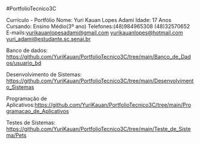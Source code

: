 
#PortfolioTecnico3C

Currículo - Portfólio
Nome: Yuri Kauan Lopes Adami
Idade: 17 Anos
Cursando: Ensino Médio(3º ano)
Telefones:(48)984965308
 (48)32570652
E-mails:yurikauanlopesadami@gmail.com
yurikauanlopes@hotmail.com
yuri_adami@estudante.sc.senai.br

Banco de dados: https://github.com/YuriKauan/PortfolioTecnico3C/tree/main/Banco_de_Dados/usuario_bd

Desenvolvimento de Sistemas: https://github.com/YuriKauan/PortfolioTecnico3C/tree/main/Desenvolvimento_Sistemas

Programação de Aplicativos:https://github.com/YuriKauan/PortfolioTecnico3C/tree/main/Programacao_de_Aplicativos

Testes de Sistemas: https://github.com/YuriKauan/PortfolioTecnico3C/tree/main/Teste_de_Sistema/Pets
